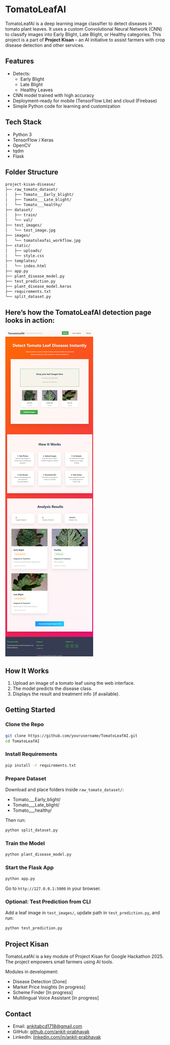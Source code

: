 # TomatoLeafAI

TomatoLeafAI is a deep learning image classifier to detect diseases in tomato plant leaves. It uses a custom Convolutional Neural Network (CNN) to classify images into Early Blight, Late Blight, or Healthy categories. This project is a part of **Project Kisan** – an AI initiative to assist farmers with crop disease detection and other services.

## Features

- Detects:
  - Early Blight
  - Late Blight
  - Healthy Leaves  
- CNN model trained with high accuracy  
- Deployment-ready for mobile (TensorFlow Lite) and cloud (Firebase)  
- Simple Python code for learning and customization

## Tech Stack

- Python 3
- TensorFlow / Keras
- OpenCV
- tqdm
- Flask

## Folder Structure

```text
project-kisan-disease/
├── raw_tomato_dataset/
│   ├── Tomato___Early_blight/
│   ├── Tomato___Late_blight/
│   └── Tomato___healthy/
├── dataset/
│   ├── train/
│   └── val/
├── test_images/
│   └── test_image.jpg
├── images/
│   └── tomatoleafai_workflow.jpg
├── static/
│   ├── uploads/
│   └── style.css
├── templates/
│   └── index.html
├── app.py
├── plant_disease_model.py
├── test_prediction.py
├── plant_disease_model.keras
├── requirements.txt
└── split_dataset.py
```

## Here’s how the TomatoLeafAI detection page looks in action:

![Web Page Screenshot](images/tomatoleafai.png)

## How It Works

1. Upload an image of a tomato leaf using the web interface.
2. The model predicts the disease class.
3. Displays the result and treatment info (if available).

## Getting Started

### Clone the Repo

```bash
git clone https://github.com/yourusername/TomatoLeafAI.git
cd TomatoLeafAI
```

### Install Requirements

```bash
pip install -r requirements.txt
```

### Prepare Dataset

Download and place folders inside `raw_tomato_dataset/`:

- Tomato___Early_blight/
- Tomato___Late_blight/
- Tomato___healthy/

Then run:

```bash
python split_dataset.py
```

### Train the Model

```bash
python plant_disease_model.py
```

### Start the Flask App

```bash
python app.py
```

Go to `http://127.0.0.1:5000` in your browser.

### Optional: Test Prediction from CLI

Add a leaf image in `test_images/`, update path in `test_prediction.py`, and run:

```bash
python test_prediction.py
```

## Project Kisan

TomatoLeafAI is a key module of Project Kisan for Google Hackathon 2025. The project empowers small farmers using AI tools.

Modules in development:

- Disease Detection [Done]
- Market Price Insights [In progress]
- Scheme Finder [In progress]
- Multilingual Voice Assistant [In progress]

## Contact

- Email: ankitabcd1718@gmail.com
- GitHub: [github.com/ankit-prabhavak](https://github.com/ankit-prabhavak)  
- LinkedIn: [linkedin.com/in/ankit-prabhavak](https://linkedin.com/in/ankit-prabhavak)
